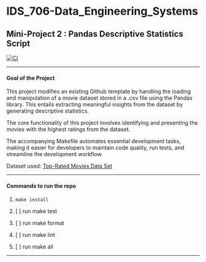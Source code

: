 # IDS_706-Data_Engineering_Systems
## Mini-Project 2 : Pandas Descriptive Statistics Script

[![CI](https://github.com/afraa-n/IDS_706-Mini_Project_2/actions/workflows/cicd.yml/badge.svg)](https://github.com/afraa-n/IDS_706-Mini_Project_2/actions/workflows/cicd.yml)

***

#### Goal of the Project
This project modifies an existing Github template by handling the loading and manipulation of a movie dataset stored in a .csv file using the Pandas library. This entails extracting meaningful insights from the dataset by generating descriptive statistics.

The core functionality of this project involves identifying and presenting the movies with the highest ratings from the dataset. 

The accompanying Makefile automates essential development tasks, making it easier for developers to maintain code quality, run tests, and streamline the development workflow.

Dataset used: [Top-Rated Movies Data Set](https://www.kaggle.com/datasets/khalidalam980/top-rated-movies-data-set)

***

#### Commands to run the repo

1. ```make install```

2. [ ] run make test

3. [ ] run make format
  
4. [ ] run make lint
  
5. [ ] run make all

***
